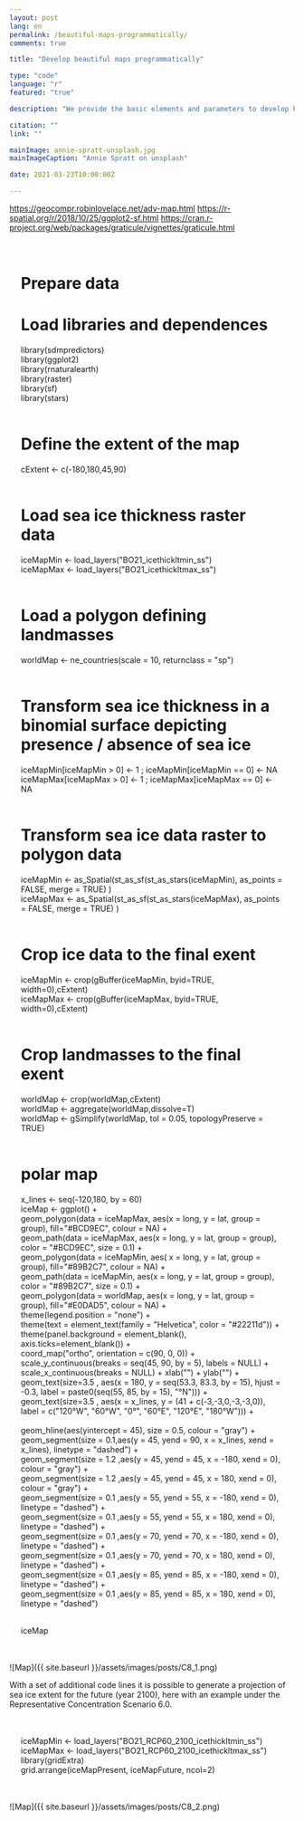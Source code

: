 ```yaml
---
layout: post
lang: en
permalink: /beautiful-maps-programmatically/
comments: true

title: "Develop beautiful maps programmatically"

type: "code"
language: "r"
featured: "true"

description: "We provide the basic elements and parameters to develop beautiful maps programmatically."

citation: ""
link: ""

mainImage: annie-spratt-unsplash.jpg
mainImageCaption: "Annie Spratt on unsplash"

date: 2021-03-23T10:00:00Z

---
```


https://geocompr.robinlovelace.net/adv-map.html
https://r-spatial.org/r/2018/10/25/ggplot2-sf.html
https://cran.r-project.org/web/packages/graticule/vignettes/graticule.html

<div style="padding: 20px" class="border-radius-05 bg-gray font-family-secondary font-small text-dark">

# Prepare data<br>
# Load libraries and dependences<br>
library(sdmpredictors)<br>
library(ggplot2)<br>
library(rnaturalearth)<br>
library(raster)<br>
library(sf)<br>
library(stars)<br><br>

# Define the extent of the map<br>
cExtent <- c(-180,180,45,90)<br><br>

# Load sea ice thickness raster data<br>
iceMapMin <- load_layers("BO21_icethickltmin_ss")<br>
iceMapMax <- load_layers("BO21_icethickltmax_ss")<br><br>

# Load a polygon defining landmasses<br>
worldMap <- ne_countries(scale = 10, returnclass = "sp")<br><br>

# Transform sea ice thickness in a binomial surface depicting presence / absence of sea ice<br>
iceMapMin[iceMapMin > 0] <- 1 ; iceMapMin[iceMapMin == 0] <- NA<br>
iceMapMax[iceMapMax > 0] <- 1 ; iceMapMax[iceMapMax == 0] <- NA<br><br>

# Transform sea ice data raster to polygon data<br>
iceMapMin <- as_Spatial(st_as_sf(st_as_stars(iceMapMin), as_points = FALSE, merge = TRUE) )<br>
iceMapMax <- as_Spatial(st_as_sf(st_as_stars(iceMapMax), as_points = FALSE, merge = TRUE) )<br><br>

# Crop ice data to the final exent<br>
iceMapMin <- crop(gBuffer(iceMapMin, byid=TRUE, width=0),cExtent)<br>
iceMapMax <- crop(gBuffer(iceMapMax, byid=TRUE, width=0),cExtent)<br><br>

# Crop landmasses to the final exent<br>
worldMap <- crop(worldMap,cExtent)<br>
worldMap <- aggregate(worldMap,dissolve=T)<br>
worldMap <- gSimplify(worldMap, tol = 0.05, topologyPreserve = TRUE)<br><br>

# polar map<br>
x_lines <- seq(-120,180, by = 60)<br>
iceMap <- ggplot() +<br>
  geom_polygon(data = iceMapMax, aes(x = long, y = lat, group = group), fill="#BCD9EC", colour = NA) +<br>
  geom_path(data = iceMapMax, aes(x = long, y = lat, group = group), color = "#BCD9EC", size = 0.1) +<br>
  geom_polygon(data = iceMapMin, aes( x = long, y = lat, group = group), fill="#89B2C7", colour = NA) +<br>
  geom_path(data = iceMapMin, aes(x = long, y = lat, group = group), color = "#89B2C7", size = 0.1) +<br>
  geom_polygon(data = worldMap, aes(x = long, y = lat, group = group), fill="#E0DAD5", colour = NA) +<br>
  theme(legend.position = "none") +<br>
  theme(text = element_text(family = "Helvetica", color = "#22211d")) +<br>
  theme(panel.background = element_blank(), axis.ticks=element_blank()) +<br>
  coord_map("ortho", orientation = c(90, 0, 0)) +<br>
  scale_y_continuous(breaks = seq(45, 90, by = 5), labels = NULL) +<br>
  scale_x_continuous(breaks = NULL) + xlab("") +  ylab("") +<br>
  geom_text(size=3.5 , aes(x = 180, y = seq(53.3, 83.3, by = 15), hjust = -0.3, label = paste0(seq(55, 85, by = 15), "°N"))) +<br>
  geom_text(size=3.5 , aes(x = x_lines, y = (41 + c(-3,-3,0,-3,-3,0)), label = c("120°W", "60°W", "0°", "60°E", "120°E", "180°W"))) +<br>  
  geom_hline(aes(yintercept = 45), size = 0.5, colour = "gray")  +<br>
  geom_segment(size = 0.1,aes(y = 45, yend = 90, x = x_lines, xend = x_lines), linetype = "dashed") +<br>
  geom_segment(size = 1.2 ,aes(y = 45, yend = 45, x = -180, xend = 0), colour = "gray") +<br>
  geom_segment(size = 1.2 ,aes(y = 45, yend = 45, x = 180, xend = 0), colour = "gray") +<br>
  geom_segment(size = 0.1 ,aes(y = 55, yend = 55, x = -180, xend = 0), linetype = "dashed") +<br>
  geom_segment(size = 0.1 ,aes(y = 55, yend = 55, x = 180, xend = 0), linetype = "dashed") +<br>
  geom_segment(size = 0.1 ,aes(y = 70, yend = 70, x = -180, xend = 0), linetype = "dashed") +<br>
  geom_segment(size = 0.1 ,aes(y = 70, yend = 70, x = 180, xend = 0), linetype = "dashed") +<br>
  geom_segment(size = 0.1 ,aes(y = 85, yend = 85, x = -180, xend = 0), linetype = "dashed") +<br>
  geom_segment(size = 0.1 ,aes(y = 85, yend = 85, x = 180, xend = 0), linetype = "dashed")<br><br>

iceMap

</div>

![Map]({{ site.baseurl }}/assets/images/posts/C8_1.png)

With a set of additional code lines it is possible to generate a projection of sea ice extent for the future (year 2100), here with an example under the Representative Concentration Scenario 6.0.

<div style="padding: 20px" class="border-radius-05 bg-gray font-family-secondary font-small text-dark">

iceMapMin <- load_layers("BO21_RCP60_2100_icethickltmin_ss")<br>
iceMapMax <- load_layers("BO21_RCP60_2100_icethickltmax_ss")<br>
library(gridExtra)<br>
grid.arrange(iceMapPresent, iceMapFuture, ncol=2)<br>

</div>

![Map]({{ site.baseurl }}/assets/images/posts/C8_2.png)
